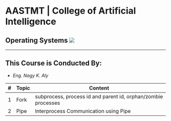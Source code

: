 # AASTMT | College of Artificial Intelligence
## Operating Systems ![](https://img.shields.io/badge/Semester-Fall--2024-red)
---
## This Course is Conducted By:
- _Eng. Nagy K. Aly_

| # | Topic | Content |
| ------ | ------ | ------ |
| 1 | Fork | subprocess, process id and parent id, orphan/zombie processes  |
| 2 | Pipe | Interprocess Communication using Pipe |
